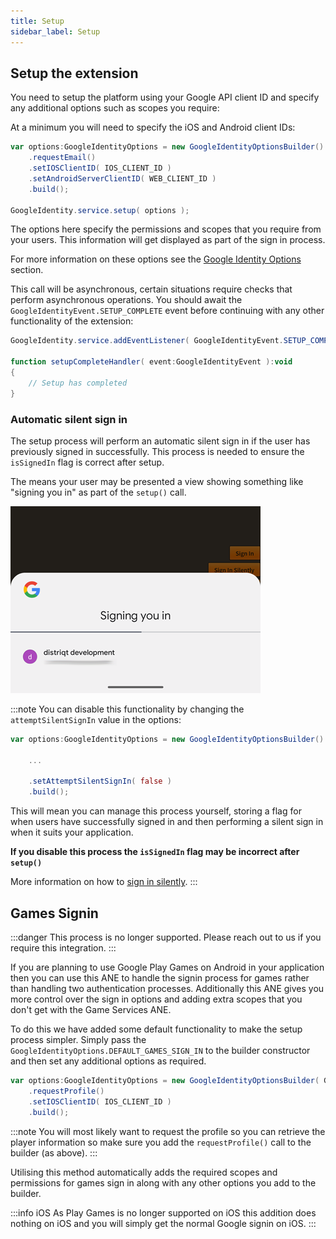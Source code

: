 ```yaml
---
title: Setup
sidebar_label: Setup
---
```



## Setup the extension

You need to setup the platform using your Google API client ID and specify any additional 
options such as scopes you require:

At a minimum you will need to specify the iOS and Android client IDs:

```actionscript
var options:GoogleIdentityOptions = new GoogleIdentityOptionsBuilder()
	.requestEmail()
	.setIOSClientID( IOS_CLIENT_ID )
	.setAndroidServerClientID( WEB_CLIENT_ID )
	.build();

GoogleIdentity.service.setup( options );
```

The options here specify the permissions and scopes that you require from your users. This information will get displayed as part of the sign in process. 

For more information on these options see the [Google Identity Options](google-identity-options.md) section.


This call will be asynchronous, certain situations require checks that perform asynchronous operations. 
You should await the `GoogleIdentityEvent.SETUP_COMPLETE` event before continuing with any other functionality of the extension:

```actionscript
GoogleIdentity.service.addEventListener( GoogleIdentityEvent.SETUP_COMPLETE, setupCompleteHandler );

function setupCompleteHandler( event:GoogleIdentityEvent ):void 
{
	// Setup has completed
}
```


### Automatic silent sign in

The setup process will perform an automatic silent sign in if the user has previously signed in successfully. 
This process is needed to ensure the `isSignedIn` flag is correct after setup. 

The means your user may be presented a view showing something like "signing you in" as part of the `setup()` call. 

![](images/silent-sign-in-ui.png)


:::note 
You can disable this functionality by changing the `attemptSilentSignIn` value in the options:

```actionscript
var options:GoogleIdentityOptions = new GoogleIdentityOptionsBuilder()
	
	...

	.setAttemptSilentSignIn( false )
	.build();
```

This will mean you can manage this process yourself, storing a flag for when users have successfully signed in and then performing a silent sign in when it suits your application.

**If you disable this process the `isSignedIn` flag may be incorrect after `setup()`**

More information on how to [sign in silently](signing-in.md#sign-in-silently).
:::





## Games Signin

:::danger 
This process is no longer supported. Please reach out to us if you require this integration.
:::


If you are planning to use Google Play Games on Android in your application then you can use this ANE to handle the signin process for games rather than handling two authentication processes. Additionally this ANE gives you more control over the sign in options and adding extra scopes that you don't get with the Game Services ANE. 

To do this we have added some default functionality to make the setup process simpler. Simply pass the `GoogleIdentityOptions.DEFAULT_GAMES_SIGN_IN` to the builder constructor and then set any additional options as required. 

```actionscript
var options:GoogleIdentityOptions = new GoogleIdentityOptionsBuilder( GoogleIdentityOptions.DEFAULT_GAMES_SIGN_IN )
	.requestProfile()
	.setIOSClientID( IOS_CLIENT_ID )
	.build();
```

:::note
You will most likely want to request the profile so you can retrieve the player information so make sure you add the `requestProfile()` call to the builder (as above).
:::

Utilising this method automatically adds the required scopes and permissions for games sign in along with any other options you add to the builder.


:::info iOS
As Play Games is no longer supported on iOS this addition does nothing on iOS and you will simply get the normal Google signin on iOS.
:::

